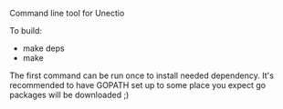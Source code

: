 Command line tool for Unectio

To build:
* make deps
* make

The first command can be run once to install needed dependency.
It's recommended to have GOPATH set up to some place you expect
go packages will be downloaded ;)
